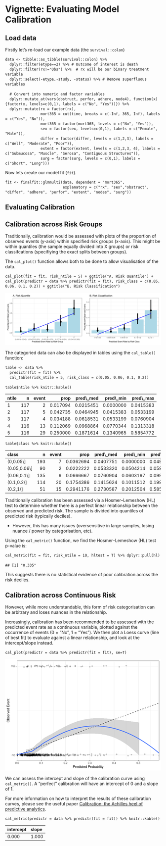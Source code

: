 # Vignette: Evaluating Model Calibration

## Load data

Firstly let’s re-load our example data (the `survival::colon`)

    data <- tibble::as_tibble(survival::colon) %>%
      dplyr::filter(etype==2) %>% # Outcome of interest is death
      dplyr::filter(rx!="Obs") %>%  # rx will be our binary treatment variable
      dplyr::select(-etype,-study, -status) %>% # Remove superfluous variables
      
      # Convert into numeric and factor variables
      dplyr::mutate_at(vars(obstruct, perfor, adhere, node4), function(x){factor(x, levels=c(0,1), labels = c("No", "Yes"))}) %>%
      dplyr::mutate(rx = factor(rx),
                    mort365 = cut(time, breaks = c(-Inf, 365, Inf), labels = c("Yes", "No")),
                    mort365 = factor(mort365, levels = c("No", "Yes")),
                    sex = factor(sex, levels=c(0,1), labels = c("Female", "Male")),
                    differ = factor(differ, levels = c(1,2,3), labels = c("Well", "Moderate", "Poor")),
                    extent = factor(extent, levels = c(1,2,3, 4), labels = c("Submucosa", "Muscle", "Serosa", "Contiguous Structures")),
                    surg = factor(surg, levels = c(0,1), labels = c("Short", "Long")))

Now lets create our model fit (`fit`).

    fit <- finalfit::glmmulti(data, dependent = "mort365",
                              explanatory = c("rx", "sex","obstruct", "differ", "adhere", "perfor", "extent", "nodes", "surg"))

## Evaluating Calibration

## Calibration across Risk Groups

Traditionally, calibration would be assessed with plots of the
proportion of observed events (y-axis) within specified risk groups
(x-axis). This might be within quantiles (the sample equally divided
into X groups) or risk classifcations (specifiying the exact splits
between groups).

The `cal_plot()` function allows both to be done to allow visualisation
of the data.

    cal_plot(fit = fit, risk_ntile = 5) + ggtitle("A. Risk Quantile") + cal_plot(predictr = data %>% predictr(fit = fit), risk_class = c(0.05, 0.06, 0.1, 0.2)) + ggtitle("B. Risk Classification")

![](vignette_3_calibration_files/figure-markdown_strict/unnamed-chunk-3-1.png)

The categoried data can also be displayed in tables using the
`cal_table()` function:

    table <- data %>%
      predictr(fit = fit) %>%
      cal_table(risk_ntile = 5, risk_class = c(0.05, 0.06, 0.1, 0.2))

    table$ntile %>% knitr::kable()

<table>
<thead>
<tr>
<th style="text-align:left;">
ntile
</th>
<th style="text-align:right;">
n
</th>
<th style="text-align:right;">
event
</th>
<th style="text-align:right;">
prop
</th>
<th style="text-align:right;">
pred\_med
</th>
<th style="text-align:right;">
pred\_min
</th>
<th style="text-align:right;">
pred\_max
</th>
</tr>
</thead>
<tbody>
<tr>
<td style="text-align:left;">
1
</td>
<td style="text-align:right;">
117
</td>
<td style="text-align:right;">
2
</td>
<td style="text-align:right;">
0.017094
</td>
<td style="text-align:right;">
0.0215451
</td>
<td style="text-align:right;">
0.0000000
</td>
<td style="text-align:right;">
0.0415383
</td>
</tr>
<tr>
<td style="text-align:left;">
2
</td>
<td style="text-align:right;">
117
</td>
<td style="text-align:right;">
5
</td>
<td style="text-align:right;">
0.042735
</td>
<td style="text-align:right;">
0.0464945
</td>
<td style="text-align:right;">
0.0415383
</td>
<td style="text-align:right;">
0.0533199
</td>
</tr>
<tr>
<td style="text-align:left;">
3
</td>
<td style="text-align:right;">
117
</td>
<td style="text-align:right;">
4
</td>
<td style="text-align:right;">
0.034188
</td>
<td style="text-align:right;">
0.0618531
</td>
<td style="text-align:right;">
0.0533199
</td>
<td style="text-align:right;">
0.0760904
</td>
</tr>
<tr>
<td style="text-align:left;">
4
</td>
<td style="text-align:right;">
116
</td>
<td style="text-align:right;">
13
</td>
<td style="text-align:right;">
0.112069
</td>
<td style="text-align:right;">
0.0968864
</td>
<td style="text-align:right;">
0.0770344
</td>
<td style="text-align:right;">
0.1313318
</td>
</tr>
<tr>
<td style="text-align:left;">
5
</td>
<td style="text-align:right;">
116
</td>
<td style="text-align:right;">
29
</td>
<td style="text-align:right;">
0.250000
</td>
<td style="text-align:right;">
0.1871614
</td>
<td style="text-align:right;">
0.1340965
</td>
<td style="text-align:right;">
0.5854772
</td>
</tr>
</tbody>
</table>

    table$class %>% knitr::kable()

<table>
<thead>
<tr>
<th style="text-align:left;">
class
</th>
<th style="text-align:right;">
n
</th>
<th style="text-align:right;">
event
</th>
<th style="text-align:right;">
prop
</th>
<th style="text-align:right;">
pred\_med
</th>
<th style="text-align:right;">
pred\_min
</th>
<th style="text-align:right;">
pred\_max
</th>
</tr>
</thead>
<tbody>
<tr>
<td style="text-align:left;">
(0,0.05\]
</td>
<td style="text-align:right;">
193
</td>
<td style="text-align:right;">
7
</td>
<td style="text-align:right;">
0.0362694
</td>
<td style="text-align:right;">
0.0407751
</td>
<td style="text-align:right;">
0.0000000
</td>
<td style="text-align:right;">
0.0497845
</td>
</tr>
<tr>
<td style="text-align:left;">
(0.05,0.06\]
</td>
<td style="text-align:right;">
90
</td>
<td style="text-align:right;">
2
</td>
<td style="text-align:right;">
0.0222222
</td>
<td style="text-align:right;">
0.0533320
</td>
<td style="text-align:right;">
0.0504214
</td>
<td style="text-align:right;">
0.0596213
</td>
</tr>
<tr>
<td style="text-align:left;">
(0.06,0.1\]
</td>
<td style="text-align:right;">
135
</td>
<td style="text-align:right;">
9
</td>
<td style="text-align:right;">
0.0666667
</td>
<td style="text-align:right;">
0.0760904
</td>
<td style="text-align:right;">
0.0603197
</td>
<td style="text-align:right;">
0.0995768
</td>
</tr>
<tr>
<td style="text-align:left;">
(0.1,0.2\]
</td>
<td style="text-align:right;">
114
</td>
<td style="text-align:right;">
20
</td>
<td style="text-align:right;">
0.1754386
</td>
<td style="text-align:right;">
0.1415624
</td>
<td style="text-align:right;">
0.1011512
</td>
<td style="text-align:right;">
0.1994178
</td>
</tr>
<tr>
<td style="text-align:left;">
(0.2,1\]
</td>
<td style="text-align:right;">
51
</td>
<td style="text-align:right;">
15
</td>
<td style="text-align:right;">
0.2941176
</td>
<td style="text-align:right;">
0.2730587
</td>
<td style="text-align:right;">
0.2012504
</td>
<td style="text-align:right;">
0.5854772
</td>
</tr>
</tbody>
</table>

Traditionally calibration has been assessed via a Hosmer–Lemeshow (HL)
test to determine whether there is a perfect linear relationship between
the observed and predicted risk. The sample is divided into quantiles of
predicted risk (typically deciles).

-   However, this has many issues (oversensitive in large samples,
    losing nuance / power by categorisation, etc).

Using the `cal_metric()` function, we find the Hosmer–Lemeshow (HL) test
p-value is:

    cal_metric(fit = fit, risk_ntile = 10, hltest = T) %>% dplyr::pull(hl)

    ## [1] "0.335"

This suggests there is no statistical evidence of poor calibration
across the risk deciles.

## Calibration across Continuous Risk

However, while more understandable, this form of risk categorisation can
be arbitrary and loses nuances in the relationship.

Increasingly, calibration has been recommended to be assessed with the
predicted event rate as a continuous variable, plotted against the
occurrence of events (0 = “No”, 1 = “Yes”). We then plot a Loess curve
(line of best fit) to evaluate against a linear relationship, and look
at the intercept/slope instead.

    cal_plot(predictr = data %>% predictr(fit = fit), se=T)

![](vignette_3_calibration_files/figure-markdown_strict/unnamed-chunk-5-1.png)

We can assess the intercept and slope of the calibration curve using
`cal_metric()`. A “perfect” calibration will have an intercept of 0 and
a slope of 1.

For more information on how to interpret the results of these
calibration curves, please see the useful paper [Calibration: the
Achilles heel of predictive
analytics](https://bmcmedicine.biomedcentral.com/articles/10.1186/s12916-019-1466-7).

    cal_metric(predictr = data %>% predictr(fit = fit)) %>% knitr::kable()

<table>
<thead>
<tr>
<th style="text-align:left;">
intercept
</th>
<th style="text-align:left;">
slope
</th>
</tr>
</thead>
<tbody>
<tr>
<td style="text-align:left;">
0.000
</td>
<td style="text-align:left;">
1.000
</td>
</tr>
</tbody>
</table>
